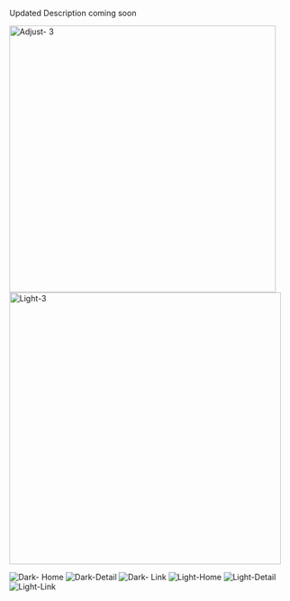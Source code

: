 Updated Description coming soon



<img width="473" alt="Adjust- 3" src="https://github.com/SpightJA/AppleFrameworksApp/assets/43256781/3bd0df48-b654-4b4a-b274-0dae19e3603d">
<img width="482" alt="Light-3" src="https://github.com/SpightJA/AppleFrameworksApp/assets/43256781/befcb998-c06d-4fd2-802d-51cdbebb4e36">

![Dark- Home](https://github.com/SpightJA/AppleFrameworksApp/assets/43256781/98fdfa34-363d-4f77-9459-b41878aa4c11)
![Dark-Detail](https://github.com/SpightJA/AppleFrameworksApp/assets/43256781/e358add7-315d-4726-9a74-d9ce373df067)
![Dark- Link ](https://github.com/SpightJA/AppleFrameworksApp/assets/43256781/ebebf1c6-cb82-4683-a1ad-aed25081a080)
![Light-Home](https://github.com/SpightJA/AppleFrameworksApp/assets/43256781/2b8f22e3-bdde-47d5-bfe2-101bd8e10e20)
![Light-Detail](https://github.com/SpightJA/AppleFrameworksApp/assets/43256781/8d9eed09-a41a-450b-be93-ed1df0372a8c)
![Light-Link](https://github.com/SpightJA/AppleFrameworksApp/assets/43256781/ecb7e6ce-2d59-4e38-806c-4cfc87517267)
